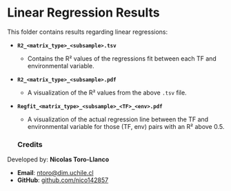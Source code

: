 # Linear Regression Results

This folder contains results regarding linear regressions:

- **`R2_<matrix_type>_<subsample>.tsv`**
  - Contains the R² values of the regressions fit between each TF and environmental variable.

- **`R2_<matrix_type>_<subsample>.pdf`**
  - A visualization of the R² values from the above `.tsv` file.

- **`Regfit_<matrix_type>_<subsample>_<TF>_<env>.pdf`**
  - A visualization of the actual regression line between the TF and environmental variable for those (TF, env) pairs with an R² above 0.5.
  
  ### Credits
Developed by: **Nicolas Toro-Llanco**
- **Email**: [ntoro@dim.uchile.cl](mailto:ntoro@dim.uchile.cl)
- **GitHub**: [github.com/nico142857](https://github.com/nico142857)
